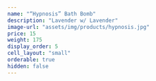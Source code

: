 ```yaml
---
name: "“Hypnosis” Bath Bomb"
description: "Lavender w/ Lavender"
image-url: "assets/img/products/hypnosis.jpg"
price: 15
weight: 175
display_order: 5
cell_layout: "small"
orderable: true
hidden: false
---
```


